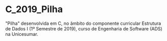 # C_2019_Pilha
 "Pilha" desenvolvida em C, no âmbito do componente curricular Estrutura de Dados I (1º Semestre de 2019), curso de Engenharia de Software (ADS) na Unicesumar.
